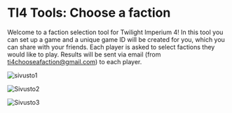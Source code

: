 # TI4 Tools: Choose a faction

Welcome to a faction selection tool for Twilight Imperium 4!
In this tool you can set up a game and a unique game ID will be created for you, which you can share with your friends. Each player is asked to select factions they would like to play. Results will be sent via email (from ti4chooseafaction@gmail.com) to each player.

![sivusto1](https://user-images.githubusercontent.com/50529472/147137016-48032936-22ca-4bc1-9010-119cb48b6251.png)


![Sivusto2](https://user-images.githubusercontent.com/50529472/147137029-13c41444-14d1-4e57-8744-5997800fa2df.png)


![Sivusto3](https://user-images.githubusercontent.com/50529472/147137038-f40e487a-f83e-477c-b44a-efa8a6df54a4.png)


